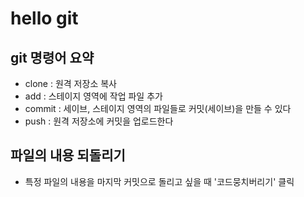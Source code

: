 # hello git

## git 명령어 요약

- clone : 원격 저장소 복사
- add : 스테이지 영역에 작업 파일 추가
- commit : 세이브,  스테이지 영역의 파일들로 커밋(세이브)을 만들 수 있다
- push : 원격 저장소에 커밋을 업로드한다 

## 파일의 내용 되돌리기
- 특정 파일의 내용을 마지막 커밋으로 돌리고 싶을 때 '코드뭉치버리기' 클릭